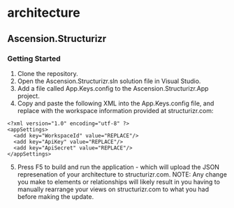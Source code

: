 # architecture
## Ascension.Structurizr
### Getting Started
1. Clone the repository.
2. Open the Ascension.Structurizr.sln solution file in Visual Studio.
3. Add a file called App.Keys.config to the Ascension.Structurizr.App project.
4. Copy and paste the following XML into the App.Keys.config file, and replace with the workspace information provided at structurizr.com:

```
<?xml version="1.0" encoding="utf-8" ?>
<appSettings>
  <add key="WorkspaceId" value="REPLACE"/>
  <add key="ApiKey" value="REPLACE"/>
  <add key="ApiSecret" value="REPLACE"/>
</appSettings>
```

5. Press F5 to build and run the application - which will upload the JSON represenation of your architecture to structurizr.com. NOTE: Any change you make to elements or relationships will likely result in you having to manually rearrange your views on structurizr.com to what you had before making the update.